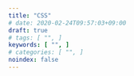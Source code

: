 ```yaml
---
title: "CSS"
# date: 2020-02-24T09:57:03+09:00
draft: true
# tags: [ "", ]
keywords: [ "", ]
# categories: [ "", ]
noindex: false
---
```


